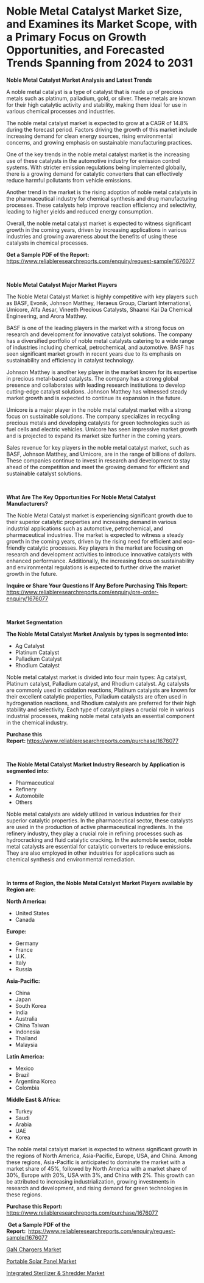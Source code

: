 <p><h1>Noble Metal Catalyst Market Size, and Examines its Market Scope, with a Primary Focus on Growth Opportunities, and Forecasted Trends Spanning from 2024 to 2031</h1></p><p><strong>Noble Metal Catalyst Market Analysis and Latest Trends</strong></p>
<p><p>A noble metal catalyst is a type of catalyst that is made up of precious metals such as platinum, palladium, gold, or silver. These metals are known for their high catalytic activity and stability, making them ideal for use in various chemical processes and industries.</p><p>The noble metal catalyst market is expected to grow at a CAGR of 14.8% during the forecast period. Factors driving the growth of this market include increasing demand for clean energy sources, rising environmental concerns, and growing emphasis on sustainable manufacturing practices. </p><p>One of the key trends in the noble metal catalyst market is the increasing use of these catalysts in the automotive industry for emission control systems. With stricter emission regulations being implemented globally, there is a growing demand for catalytic converters that can effectively reduce harmful pollutants from vehicle emissions.</p><p>Another trend in the market is the rising adoption of noble metal catalysts in the pharmaceutical industry for chemical synthesis and drug manufacturing processes. These catalysts help improve reaction efficiency and selectivity, leading to higher yields and reduced energy consumption.</p><p>Overall, the noble metal catalyst market is expected to witness significant growth in the coming years, driven by increasing applications in various industries and growing awareness about the benefits of using these catalysts in chemical processes.</p></p>
<p><strong>Get a Sample PDF of the Report:&nbsp;</strong> <a href="https://www.reliableresearchreports.com/enquiry/request-sample/1676077">https://www.reliableresearchreports.com/enquiry/request-sample/1676077</a></p>
<p>&nbsp;</p>
<p><strong>Noble Metal Catalyst Major Market Players</strong></p>
<p><p>The Noble Metal Catalyst Market is highly competitive with key players such as BASF, Evonik, Johnson Matthey, Heraeus Group, Clariant International, Umicore, Alfa Aesar, Vineeth Precious Catalysts, Shaanxi Kai Da Chemical Engineering, and Arora Matthey. </p><p>BASF is one of the leading players in the market with a strong focus on research and development for innovative catalyst solutions. The company has a diversified portfolio of noble metal catalysts catering to a wide range of industries including chemical, petrochemical, and automotive. BASF has seen significant market growth in recent years due to its emphasis on sustainability and efficiency in catalyst technology.</p><p>Johnson Matthey is another key player in the market known for its expertise in precious metal-based catalysts. The company has a strong global presence and collaborates with leading research institutions to develop cutting-edge catalyst solutions. Johnson Matthey has witnessed steady market growth and is expected to continue its expansion in the future.</p><p>Umicore is a major player in the noble metal catalyst market with a strong focus on sustainable solutions. The company specializes in recycling precious metals and developing catalysts for green technologies such as fuel cells and electric vehicles. Umicore has seen impressive market growth and is projected to expand its market size further in the coming years.</p><p>Sales revenue for key players in the noble metal catalyst market, such as BASF, Johnson Matthey, and Umicore, are in the range of billions of dollars. These companies continue to invest in research and development to stay ahead of the competition and meet the growing demand for efficient and sustainable catalyst solutions.</p></p>
<p>&nbsp;</p>
<p><strong>What Are The Key Opportunities For Noble Metal Catalyst Manufacturers?</strong></p>
<p><p>The Noble Metal Catalyst market is experiencing significant growth due to their superior catalytic properties and increasing demand in various industrial applications such as automotive, petrochemical, and pharmaceutical industries. The market is expected to witness a steady growth in the coming years, driven by the rising need for efficient and eco-friendly catalytic processes. Key players in the market are focusing on research and development activities to introduce innovative catalysts with enhanced performance. Additionally, the increasing focus on sustainability and environmental regulations is expected to further drive the market growth in the future.</p></p>
<p><strong>Inquire or Share Your Questions If Any Before Purchasing This Report:</strong> <a href="https://www.reliableresearchreports.com/enquiry/pre-order-enquiry/1676077">https://www.reliableresearchreports.com/enquiry/pre-order-enquiry/1676077</a></p>
<p>&nbsp;</p>
<p><strong>Market Segmentation</strong></p>
<p><strong>The Noble Metal Catalyst Market Analysis by types is segmented into:</strong></p>
<p><ul><li>Ag Catalyst</li><li>Platinum Catalyst</li><li>Palladium Catalyst</li><li>Rhodium Catalyst</li></ul></p>
<p><p>Noble metal catalyst market is divided into four main types: Ag catalyst, Platinum catalyst, Palladium catalyst, and Rhodium catalyst. Ag catalysts are commonly used in oxidation reactions, Platinum catalysts are known for their excellent catalytic properties, Palladium catalysts are often used in hydrogenation reactions, and Rhodium catalysts are preferred for their high stability and selectivity. Each type of catalyst plays a crucial role in various industrial processes, making noble metal catalysts an essential component in the chemical industry.</p></p>
<p><strong>Purchase this Report:&nbsp;</strong><a href="https://www.reliableresearchreports.com/purchase/1676077">https://www.reliableresearchreports.com/purchase/1676077</a></p>
<p>&nbsp;</p>
<p><strong>The Noble Metal Catalyst Market Industry Research by Application is segmented into:</strong></p>
<p><ul><li>Pharmaceutical</li><li>Refinery</li><li>Automobile</li><li>Others</li></ul></p>
<p><p>Noble metal catalysts are widely utilized in various industries for their superior catalytic properties. In the pharmaceutical sector, these catalysts are used in the production of active pharmaceutical ingredients. In the refinery industry, they play a crucial role in refining processes such as hydrocracking and fluid catalytic cracking. In the automobile sector, noble metal catalysts are essential for catalytic converters to reduce emissions. They are also employed in other industries for applications such as chemical synthesis and environmental remediation.</p></p>
<p>&nbsp;</p>
<p><strong>In terms of Region, the Noble Metal Catalyst Market Players available by Region are:</strong></p>
<p>
    <p> <strong> North America: </strong>
        <ul>
            <li>United States</li>
            <li>Canada</li>
        </ul>
        </p> 
    <p> <strong> Europe: </strong>
        <ul>
            <li>Germany</li>
            <li>France</li>
            <li>U.K.</li>
            <li>Italy</li>
            <li>Russia</li>
        </ul>
        </p> 
    <p> <strong> Asia-Pacific: </strong>
        <ul>
            <li>China</li>
            <li>Japan</li>
            <li>South Korea</li>
            <li>India</li>
            <li>Australia</li>
            <li>China Taiwan</li>
            <li>Indonesia</li>
            <li>Thailand</li>
            <li>Malaysia</li>
        </ul>
        </p> 
    <p> <strong> Latin America: </strong>
        <ul>
            <li>Mexico</li>
            <li>Brazil</li>
            <li>Argentina Korea</li>
            <li>Colombia</li>
        </ul>
        </p> 
    <p> <strong> Middle East & Africa: </strong>
        <ul>
            <li>Turkey</li>
            <li>Saudi</li>
            <li>Arabia</li>
            <li>UAE</li>
            <li>Korea</li>
        </ul>
    </p>
    </p>
<p><p>The noble metal catalyst market is expected to witness significant growth in the regions of North America, Asia-Pacific, Europe, USA, and China. Among these regions, Asia-Pacific is anticipated to dominate the market with a market share of 45%, followed by North America with a market share of 30%, Europe with 20%, USA with 3%, and China with 2%. This growth can be attributed to increasing industrialization, growing investments in research and development, and rising demand for green technologies in these regions.</p></p>
<p><strong>Purchase this Report: </strong><a href="https://www.reliableresearchreports.com/purchase/1676077">https://www.reliableresearchreports.com/purchase/1676077</a></p>
<p>&nbsp;<strong>Get a Sample PDF of the Report:&nbsp;&nbsp;</strong><a href="https://www.reliableresearchreports.com/enquiry/request-sample/1676077">https://www.reliableresearchreports.com/enquiry/request-sample/1676077</a></p>
<p><strong></strong></p>
<p><p><a href="https://view.publitas.com/reportprime-1/gan-chargers-market-a-comprehensive-report-of-its-market-share-growth-trends-2023-2030/">GaN Chargers Market</a></p><p><a href="https://view.publitas.com/reportprime-1/global-portable-solar-panel-market-size-and-market-trends-insights-and-projections-from-2023-to-2030/">Portable Solar Panel Market</a></p><p><a href="https://view.publitas.com/reportprime-1/integrated-sterilizer-shredder-market-furnish-information-about-market-size-market-share-market-dynamics-and-projections-spanning-from-2023-to-2030/">Integrated Sterilizer & Shredder Market</a></p></p>